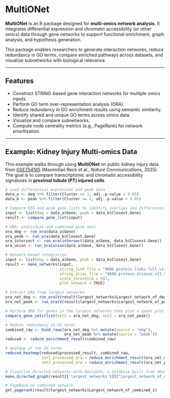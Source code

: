 # MultiONet

**MultiONet** is an R package designed for **multi-omics network analysis**. It integrates differential expression and chromatin accessibility (or other omics) data through gene networks to support functional enrichment, graph analysis, and hypothesis generation.

This package enables researchers to generate interaction networks, reduce redundancy in GO terms, compare enriched pathways across datasets, and visualize subnetworks with biological relevance.

---

##  Features

- Construct STRING-based gene interaction networks for multiple omics inputs.
- Perform GO term over-representation analysis (ORA).
- Reduce redundancy in GO enrichment results using semantic similarity.
- Identify shared and unique GO terms across omics data.
- Visualize and compare subnetworks.
- Compute node centrality metrics (e.g., PageRank) for network prioritization.

---

##  Example: Kidney Injury Multi-omics Data

This example walks through using **MultiONet** on public kidney injury data from [GSE254185](https://www.ncbi.nlm.nih.gov/geo/query/acc.cgi?acc=GSE254185) (Maximilian Reck et al., *Nature Communications*, 2025). The goal is to compare transcriptomic and chromatin accessibility signatures in **proximal tubule (PT) injured cells**.

```r
# Load differential expression and peak data
data_a <- deg %>% filter(Cluster == 1, adj..p.value < 0.05)
data_b <- peak %>% filter(Cluster == 1, adj..p.value < 0.05)

# Compare DEG and peak gene lists to identify overlaps and differences
input <- list(deg = data_a$Gene, peak = data_b$Closest.Gene)
result <- compare_gene_list(input)

# ORA: individual and combined gene sets
ora_deg <- run_ora(data_a$Gene)
ora_peak <- run_ora(data_b$Closest.Gene)
ora_intersect <- run_ora(intersect(data_a$Gene, data_b$Closest.Gene))
ora_union <- run_ora(union(data_a$Gene, data_b$Closest.Gene))

# Network-based integration
input <- list(deg = data_a$Gene, peak = data_b$Closest.Gene)
result <- make_networks(input,
                        string_link_file = "9606.protein.links.full.v11.5.txt.gz",
                        string_alias_file = "9606.protein.aliases.v11.5.txt.gz",
                        score_threshold = 997,
                        plot_network = TRUE)

# Extract ORA from largest networks
ora_net_deg <- run_ora(V(result$largest_networks$Largest_network_of_deg_1)$name)
ora_net_peak <- run_ora(V(result$largest_networks$Largest_network_of_peak_1)$name)

# Perform ORA for genes in the largest networks then plot a upset plot to examine the similarity between the two results
compare_gene_sets(list(set1 = ora_net_deg, set2 = ora_net_peak))

# Reduce redundancy in GO terms
combined_raw <- bind_rows(ora_net_deg %>% mutate(source = "deg"),
                          ora_net_peak %>% mutate(source = "peak"))
reduced <- reduce_enrichment_result(combined_raw)

# Heatmap of top GO terms
reduced_heatmap(reduced$processed_result, combined_raw,
                set1_processed_ora = reduce_enrichment_result(ora_net_deg)$processed_result,
                set2_processed_ora = reduce_enrichment_result(ora_net_peak)$processed_result)

# Visualize directed networks with Omnipath, a database built from above 100 resources:
make_directed_graph(result[['largest_networks']][["Largest_network_of_deg_1"]])

# PageRank on combined network
get_pagerank(result$largest_networks$Largest_network_of_combined_1)
